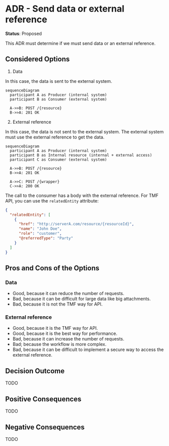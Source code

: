 # ADR - Send data or external reference

**Status**: Proposed

This ADR must determine if we must send data or an external reference.

## Considered Options

1. Data

  In this case, the data is sent to the external system.

  ```mermaid
  sequenceDiagram
    participant A as Producer (internal system)
    participant B as Consumer (external system)

    A->>B: POST /{resource}
    B->>A: 201 OK
  ```

2. External reference

  In this case, the data is not sent to the external system.
  The external system must use the external reference to get the data.

  ```mermaid
  sequenceDiagram
    participant A as Producer (internal system)
    participant B as Internal resource (internal + external access)
    participant C as Consumer (external system)

    A->>B: POST /{resource}
    B->>A: 201 OK

    A->>C: POST /{wrapper}
    C->>A: 200 OK
  ```

  The call to the consumer has a body with the external reference.
  For TMF API, you can use the `relatedEntity` attribute:

  ```json
  {
    "relatedEntity": [
      {
        "href": "http://serverA.com/resource/{resourceId}",
        "name": "John Doe",
        "role": "customer",
        "@referredType": "Party"
      }
    ]
  }
  ```

## Pros and Cons of the Options

### Data

* Good, because it can reduce the number of requests.
* Bad, because it can be difficult for large data like big attachments.
* Bad, because it is not the TMF way for API.

### External reference

* Good, because it is the TMF way for API.
* Good, because it is the best way for performance.
* Bad, because it can increase the number of requests.
* Bad; because the workflow is more complex.
* Bad, because it can be difficult to implement a secure way to access the external reference.

## Decision Outcome

TODO

## Positive Consequences

TODO

## Negative Consequences

TODO
